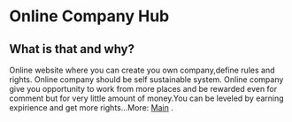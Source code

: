 # Online Company Hub
## What is that and why?
Online website where you can create you own company,define rules and rights.
Online company should be self sustainable system.
Online company give you opportunity to work from more places and be rewarded even for comment but for very little amount of money.You can be leveled by earning expirience and get more rights...More: [Main](Philosophy/Main.md) .
